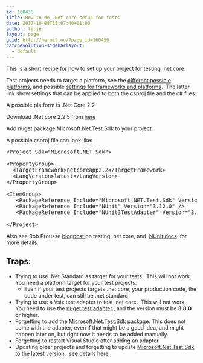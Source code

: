```yaml
---
id: 160430
title: How to do .Net core setup for tests
date: 2017-10-08T15:07:40+01:00
author: terje
layout: page
guid: http://hermit.no/?page_id=160430
catchevolution-sidebarlayout:
  - default
---
```

This is a short recipe for how to set up your project for testing .net core.

Test projects needs to target a platform, see the <a href="https://www.microsoft.com/net/targeting" target="_blank" rel="noopener noreferrer">different possible platforms,</a> and possible <a href="https://docs.microsoft.com/en-us/dotnet/standard/net-standard" target="_blank" rel="noopener noreferrer">settings for frameworks and platforms</a>.  The latter link show settings that can be applied to both the csproj file and the c# files.

A possible platform is .Net Core 2.2

Download .Net core 2.2.5 from <a href="https://github.com/dotnet/core/blob/master/release-notes/download-archives/2.0.0-download.md" target="_blank" rel="noopener noreferrer">here</a>

Add nuget package Microsoft.Net.Test.Sdk to your project

A possible csproj file can look like:

<pre>&lt;Project Sdk="Microsoft.NET.Sdk"&gt;

&lt;PropertyGroup&gt;
  &lt;TargetFramework&gt;netcoreapp2.2&lt;/TargetFramework&gt; 
  &lt;LangVersion&gt;latest&lt;/LangVersion&gt;
&lt;/PropertyGroup&gt; 

&lt;ItemGroup&gt; 
   &lt;PackageReference Include="Microsoft.NET.Test.Sdk" Version="16.3.0" /&gt; 
   &lt;PackageReference Include="NUnit" Version="3.12.0" /&gt; 
   &lt;PackageReference Include="NUnit3TestAdapter" Version="3.15.1" /&gt; &lt;/ItemGroup&gt;

&lt;/Project&gt;</pre>

Also see Rob Prousse <a href="http://www.alteridem.net/2017/05/04/test-net-core-nunit-vs2017/" target="_blank" rel="noopener noreferrer">blogpost </a>on testing .net core, and  <a href="https://github.com/nunit/docs/wiki/.NET-Core-and-.NET-Standard" target="_blank" rel="noopener noreferrer">NUnit docs</a>  for more details.

<h2>Traps:</h2>

<ul>
    <li>Trying to use .Net Standard as target for your tests.  This will not work.  You need a platform target for your test projects.
<ul>
    <li>Even if your test projects targets .net core, your production code, the code under test, can still be .net standard</li>
</ul>
</li>
    <li>Trying to use a Vsix test adapter to test .net core.  This will not work.  You need to use the <a href="https://www.nuget.org/packages/NUnit3TestAdapter/" target="_blank" rel="noopener noreferrer">nuget test adapter</a>., and the version must be <strong>3.8.0</strong> or higher.</li>
    <li>Forgetting to add the <a href="https://www.nuget.org/packages/Microsoft.NET.Test.Sdk/" target="_blank" rel="noopener noreferrer">Microsoft.Net.Test.Sdk</a> package. This does not come with the adapter, even if that might be a good idea, and might happen later on, but right now it needs to be added manually.</li>
    <li>Forgetting to restart Visual Studio after adding an adapter.</li>
    <li>Updating older projects and forgetting to update <a href="https://www.nuget.org/packages/Microsoft.NET.Test.Sdk/" target="_blank" rel="noopener noreferrer">Microsoft.Net.Test.Sdk</a> to the latest version,  see <a href="http://captainclueless.blogg.no/1507716395_bitten_twice_dont_remember_dont_learn_read_to_avoid_or_eat_caramel_pudding.html" target="_blank" rel="noopener noreferrer">details here.</a></li>
</ul>